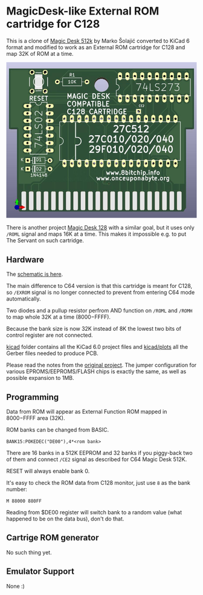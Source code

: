 # MagicDesk-like External ROM cartridge for C128

This is a clone of [Magic Desk 512k](https://github.com/msolajic/c64-magic-desk-512k) by Marko Šolajić
converted to KiCad 6 format and modified to work as an External ROM cartridge for C128 and map 32K of ROM at a time.

<img src="media/c128-magicdesk.jpg" alt="C128 External Function ROM cartridge" width=640>

There is another project [Magic Desk 128](https://github.com/RetroNynjah/Magic-Desk-128) with a similar goal, but it uses only `/ROML` signal and maps 16K at a time.
This makes it impossible e.g. to put The Servant on such cartridge.

## Hardware

The [schematic is here](kicad/plots/c128-magicdesk.pdf).

The main difference to C64 version is that this cartridge is meant for C128, so `/EXROM` signal is no longer connected to prevent from entering C64 mode automatically.

Two diodes and a pullup resistor perfrom AND function on `/ROML` and `/ROMH` to map whole 32K at a time ($8000-$FFFF).

Because the bank size is now 32K instead of 8K the lowest two bits of control register are not connected.

[kicad](kicad/) folder contains all the KiCad 6.0 project files and [kicad/plots](kicad/plots) all the Gerber files needed to produce PCB.

Please read the notes from the [original project](https://github.com/msolajic/c64-magic-desk-512k). The jumper configuration for various EPROMS/EEPROMS/FLASH chips is exactly the same, as well as possible expansion to 1MB.

## Programming

Data from ROM will appear as External Function ROM mapped in $8000-$FFFF area (32K).

ROM banks can be changed from BASIC.

```
BANK15:POKEDEC("DE00"),4*<rom bank>
```

There are 16 banks in a 512K EEPROM and 32 banks if you piggy-back two of them and connect `/CE2` signal as described for C64 Magic Desk 512K.

RESET will always enable bank 0.

It's easy to check the ROM data from C128 monitor, just use `8` as the bank number:

```
M 88000 880FF
```

Reading from $DE00 register will switch bank to a random value (what happened to be on the data bus), don't do that.

## Cartrige ROM generator

No such thing yet.

## Emulator Support

None :)
